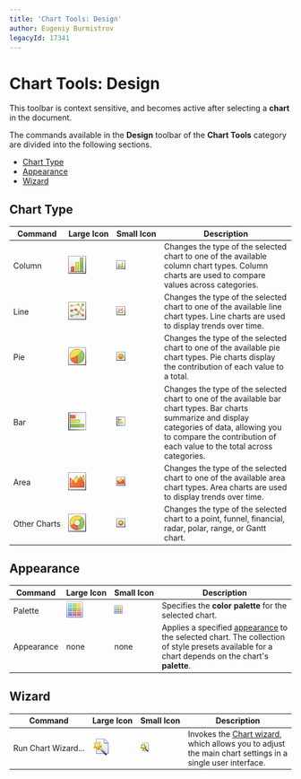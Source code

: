 ```yaml
---
title: 'Chart Tools: Design'
author: Eugeniy Burmistrov
legacyId: 17341
---
```

# Chart Tools: Design
This toolbar is context sensitive, and becomes active after selecting a **chart** in the document.

The commands available in the **Design** toolbar of the **Chart Tools** category are divided into the following sections.
* [Chart Type](#charttype)
* [Appearance](#appearance)
* [Wizard](#wizard)

## <a name="charttype"/>Chart Type
| Command | Large&nbsp;Icon | Small&nbsp;Icon | Description |
|---|---|---|---|
| Column | ![icon-toolbar-chart-tools-design-column](../../../../images/img20701.png) | ![icon-small-toolbar-chart-tools-design-column](../../../../images/img20710.png) | Changes the type of the selected chart to one of the available column chart types. Column charts are used to compare values across categories. |
| Line | ![icon-toolbar-chart-tools-design-line](../../../../images/img20702.png) | ![icon-small-toolbar-chart-tools-design-line](../../../../images/img20711.png) | Changes the type of the selected chart to one of the available line chart types. Line charts are used to display trends over time. |
| Pie | ![icon-toolbar-chart-tools-design-pie](../../../../images/img20705.png) | ![icon-small-toolbar-chart-tools-design-pie](../../../../images/img20714.png) | Changes the type of the selected chart to one of the available pie chart types. Pie charts display the contribution of each value to a total. |
| Bar | ![icon-toolbar-chart-tools-design-bar](../../../../images/img20700.png) | ![icon-small-toolbar-chart-tools-design-bar](../../../../images/img20709.png) | Changes the type of the selected chart to one of the available bar chart types. Bar charts summarize and display categories of data, allowing you to compare the contribution of each value to the total across categories. |
| Area | ![icon-toolbar-chart-tools-design-area](../../../../images/img20699.png) | ![icon-small-toolbar-chart-tools-design-area](../../../../images/img20708.png) | Changes the type of the selected chart to one of the available area chart types. Area charts are used to display trends over time. |
| Other&nbsp;Charts | ![icon-toolbar-chart-tools-design-other-charts](../../../../images/img20703.png) | ![icon-small-toolbar-chart-tools-design-other-charts](../../../../images/img20712.png) | Changes the type of the selected chart to a point, funnel, financial, radar, polar, range, or Gantt chart. |

## <a name="appearance"/>Appearance
| Command | Large&nbsp;Icon | Small&nbsp;Icon | Description |
|---|---|---|---|
| Palette | ![icon-toolbar-chart-tools-design-palette](../../../../images/img20704.png) | ![icon-small-toolbar-chart-tools-design-palete](../../../../images/img20713.png) | Specifies the **color palette** for the selected chart. |
| Appearance | none | none | Applies a specified [appearance](../../../charting/chart-wizard/appearance-page.md) to the selected chart. The collection of style presets available for a chart depends on the chart's **palette**. |

## <a name="wizard"/>Wizard
| Command | Large&nbsp;Icon | Small&nbsp;Icon | Description |
|---|---|---|---|
| Run&nbsp;Chart&nbsp;Wizard... | ![icon-toolbar-chart-tools-design-run-chart-wizard](../../../../images/img20706.png) | ![icon-small-toolbar-chart-tools-design-run-chat-wizard](../../../../images/img20715.png) | Invokes the [Chart wizard](../../../charting/chart-wizard.md), which allows you to adjust the main chart settings in a single user interface. |